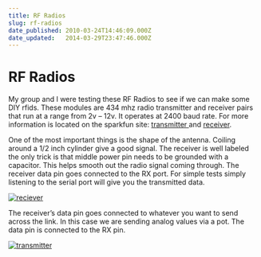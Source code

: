 ```yaml
---
title: RF Radios
slug: rf-radios
date_published: 2010-03-24T14:46:09.000Z
date_updated:   2014-03-29T23:47:46.000Z
---
```


# RF Radios


My group and I were testing these RF Radios to see if we can make some DIY rfids. These modules are 434 mhz radio transmitter and receiver pairs that run at a range from 2v – 12v. It operates at 2400 baud rate. For more information is located on the sparkfun site: [transmitter ](http://www.sparkfun.com/commerce/product_info.php?products_id=8946)and [receiver](http://www.sparkfun.com/commerce/product_info.php?products_id=8949).

One of the most important things is the shape of the antenna. Coiling around a 1/2 inch cylinder give a good signal. The receiver is well labeled the only trick is that middle power pin needs to be grounded with a capacitor. This helps smooth out the radio signal coming through. The receiver data pin goes connected to the RX port. For simple tests simply listening to the serial port will give you the transmitted data.

[![](uploads/reciever.jpg "reciever")](uploads/reciever.jpg)

The receiver’s data pin goes connected to whatever you want to send across the link. In this case we are sending analog values via a pot. The data pin is connected to the RX pin.

[![](uploads/transmitter.jpg "transmitter")](uploads/transmitter.jpg)
